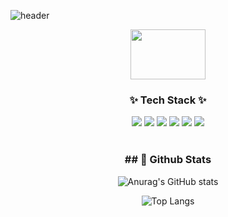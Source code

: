 ![header](https://capsule-render.vercel.app/api?type=blur&color=gradient&height=300&section=header&text=EEJune's%20github&fontColor=d6ace6)

<div align="center">
<a href="https://profile.intra.42.fr/" target="_blank">
    <img src="https://img.shields.io/badge/lseo-000000?style=for-the-badge&logo=42&logoColor=FFFFFF" 
         style="width: 120px; height: 80px;color: #000000;" 
         font-size: 5px>
</a>
</div>
<div align="center">
<h3>✨ Tech Stack ✨</h3>
<a target="_blank"><img src="https://img.shields.io/badge/C-A8B9CC?style=flat&logo=c&logoColor=FFFFFF"/></a>
<a target="_blank"><img src="https://img.shields.io/badge/C++-00599C?style=flat&logo=cplusplus&logoColor=FFFFFF"/></a>
<a target="_blank"><img src="https://img.shields.io/badge/python-3776AB?style=flat&logo=python&logoColor=FFFFFF"/></a>
<a target="_blank"><img src="https://img.shields.io/badge/html-E34F26?style=flat&logo=html5&logoColor=FFFFFF"/></a>
<a target="_blank"><img src="https://img.shields.io/badge/css-663399?style=flat&logo=css&logoColor=FFFFFF"/></a>
<a target="_blank"><img src="https://img.shields.io/badge/Javascript-F7DF1E?style=flat&logo=javascript&logoColor=FFFFFF"/></a>
</div>
</br>
<div align="center">
<h3>## 🤔 Github Stats</h3>
    
![Anurag's GitHub stats](https://github-readme-stats.vercel.app/api?username=EEjune&show_icons=true&theme=synthwave)
    
![Top Langs](https://github-readme-stats.vercel.app/api/top-langs/?username=EEjune&layout=compact)
</div>





